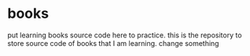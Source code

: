 # books
put learning books source code here to practice.
this is the repository to store source code of books that I am learning.
change something
